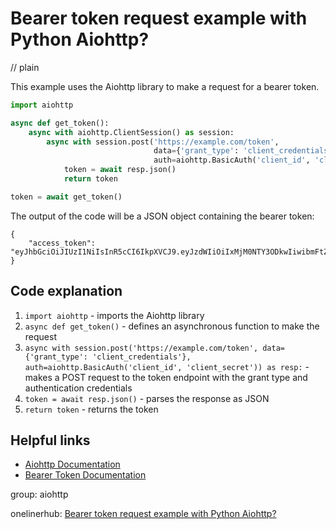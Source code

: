 # Bearer token request example with Python Aiohttp?
// plain

This example uses the Aiohttp library to make a request for a bearer token.

```python
import aiohttp

async def get_token():
    async with aiohttp.ClientSession() as session:
        async with session.post('https://example.com/token',
                                data={'grant_type': 'client_credentials'},
                                auth=aiohttp.BasicAuth('client_id', 'client_secret')) as resp:
            token = await resp.json()
            return token

token = await get_token()
```

The output of the code will be a JSON object containing the bearer token:

```
{
    "access_token": "eyJhbGciOiJIUzI1NiIsInR5cCI6IkpXVCJ9.eyJzdWIiOiIxMjM0NTY3ODkwIiwibmFtZSI6IkpvaG4gRG9lIiwiaWF0IjoxNTE2MjM5MDIyfQ.SflKxwRJSMeKKF2QT4fwpMeJf36POk6yJV_adQssw5c"
}
```

## Code explanation


1. `import aiohttp` - imports the Aiohttp library
2. `async def get_token()` - defines an asynchronous function to make the request
3. `async with session.post('https://example.com/token', data={'grant_type': 'client_credentials'}, auth=aiohttp.BasicAuth('client_id', 'client_secret')) as resp:` - makes a POST request to the token endpoint with the grant type and authentication credentials
4. `token = await resp.json()` - parses the response as JSON
5. `return token` - returns the token

## Helpful links

- [Aiohttp Documentation](https://docs.aiohttp.org/en/stable/)
- [Bearer Token Documentation](https://tools.ietf.org/html/rfc6750)

group: aiohttp

onelinerhub: [Bearer token request example with Python Aiohttp?](https://onelinerhub.com/python-aiohttp/bearer-token-request-example-with-python-aiohttp)